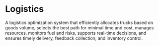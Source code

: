 # Logistics
A logistics optimization system that efficiently allocates trucks based on goods volume, selects the best path for minimal time and cost, manages resources, monitors fuel and risks, supports real-time decisions, and ensures timely delivery, feedback collection, and inventory control.
